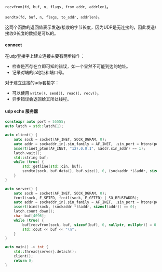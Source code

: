 `recvfrom(fd, buf, n, flags, from_addr, addrlen)`。

`sendto(fd, buf, n, flags, to_addr, addrlen)`。

这两个函数的返回值表示发送/接收的字节长度，因为UDP是无连接的，因此发送/接收0长度的数据是可以的。

#### connect
在udp套接字上建立连接主要有两步操作：
* 检查是否存在立即可知的错误，如一个显然不可能到达的地址。
* 记录对端的ip地址和端口号。

对于建立连接的udp套接字：
* 可以使用 `write()`、`send()`、`read()`、`recv()`。
* 异步错误会返回给其所处线程。



#### udp echo 服务器
```cpp
constexpr auto port = 55555;
auto latch = std::latch{1};

auto client() {
    auto sock = socket(AF_INET, SOCK_DGRAM, 0);
    auto addr = sockaddr_in{.sin_family = AF_INET, .sin_port = htons(port)};
    assert(inet_pton(AF_INET, "127.0.0.1", &addr.sin_addr) == 1);
    latch.wait();
    std::string buf;
    while (true) {
        std::getline(std::cin, buf);
        sendto(sock, buf.data(), buf.size(), 0, (sockaddr *)&addr, sizeof(addr));
    }
}

auto server() {
    auto sock = socket(AF_INET, SOCK_DGRAM, 0);
    fcntl(sock, F_SETFD, fcntl(sock, F_GETFD) | SO_REUSEADDR);
    auto addr = sockaddr_in{.sin_family = AF_INET, .sin_port = htons(port), .sin_addr = {INADDR_ANY}};
    assert(bind(sock, (sockaddr *)&addr, sizeof(addr)) == 0);
    latch.count_down();
    char buf[4096];
    while (true) {
        buf[recvfrom(sock, buf, sizeof(buf), 0, nullptr, nullptr)] = 0;
        std::cout << buf << "\n";
    }
}

auto main() -> int {
    std::thread{server}.detach();
    client();
    return 0;
}
```